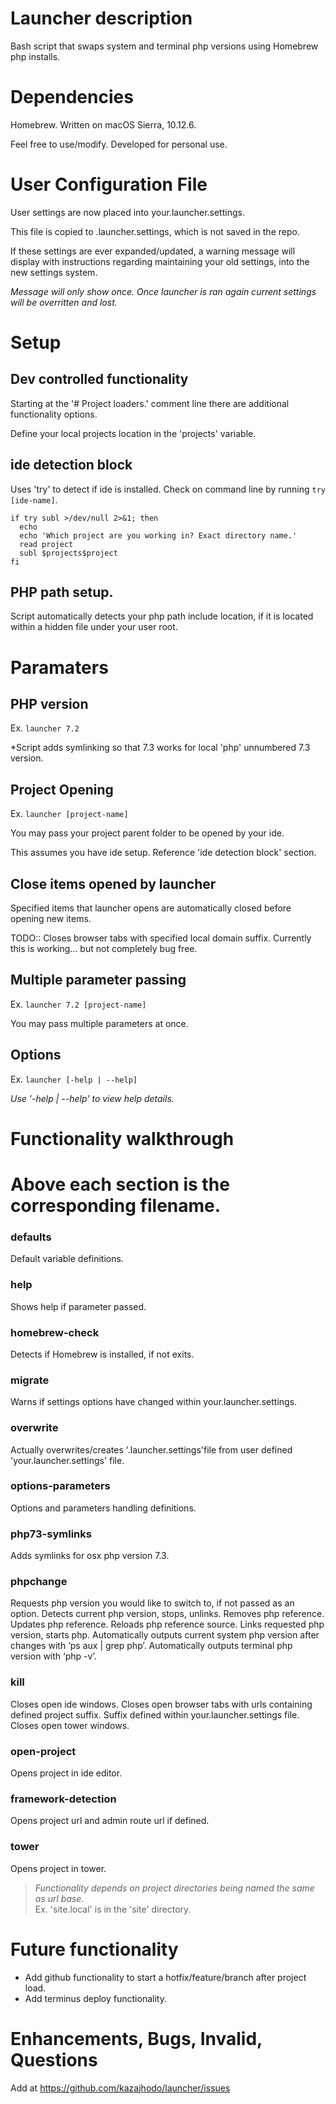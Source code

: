 # Launcher description
Bash script that swaps system and terminal php versions using Homebrew php installs.

# Dependencies
Homebrew.
Written on macOS Sierra, 10.12.6.

Feel free to use/modify. Developed for personal use.


# User Configuration File
User settings are now placed into your.launcher.settings.

This file is copied to .launcher.settings, which is not saved in the repo.

If these settings are ever expanded/updated, a warning message will display with instructions regarding maintaining your old settings, into the new settings system.

_Message will only show once. Once launcher is ran again current settings will be overritten and lost._


# Setup

## Dev controlled functionality
Starting at the '# Project loaders.' comment line there are additional functionality options.

Define your local projects location in the 'projects' variable.

## ide detection block
Uses 'try' to detect if ide is installed.
Check on command line by running ```try [ide-name]```.
```
if try subl >/dev/null 2>&1; then
  echo
  echo 'Which project are you working in? Exact directory name.'
  read project
  subl $projects$project
fi
```

## PHP path setup.
Script automatically detects your php path include location, if it is located within a hidden file under your user root.


# Paramaters

## PHP version
Ex. ```launcher 7.2```

*Script adds symlinking so that 7.3 works for local 'php' unnumbered 7.3 version.

## Project Opening
Ex. ```launcher [project-name]```

You may pass your project parent folder to be opened by your ide.

This assumes you have ide setup. Reference 'ide detection block' section.

## Close items opened by launcher
Specified items that launcher opens are automatically closed before opening new items.

TODO:: Closes browser tabs with specified local domain suffix.
Currently this is working... but not completely bug free.

## Multiple parameter passing
Ex. ```launcher 7.2 [project-name]```

You may pass multiple parameters at once.

## Options
Ex. ```launcher [-help | --help]```

_Use '-help | --help' to view help details._


# Functionality walkthrough
# Above each section is the corresponding filename.

### defaults
Default variable definitions.

### help
Shows help if parameter passed.

### homebrew-check
Detects if Homebrew is installed, if not exits.

### migrate
Warns if settings options have changed within your.launcher.settings.

### overwrite
Actually overwrites/creates '.launcher.settings'file from user defined 'your.launcher.settings' file.

### options-parameters
Options and parameters handling definitions.

### php73-symlinks
Adds symlinks for osx php version 7.3.

### phpchange
Requests php version you would like to switch to, if not passed as an option.
Detects current php version, stops, unlinks.
Removes php reference.
Updates php reference.
Reloads php reference source.
Links requested php version, starts php.
Automatically outputs current system php version after changes with ‘ps aux | grep php’.
Automatically outputs terminal php version with ‘php -v’.

### kill
Closes open ide windows.
Closes open browser tabs with urls containing defined project suffix. Suffix defined within your.launcher.settings file.
Closes open tower windows.

### open-project
Opens project in ide editor.

### framework-detection
Opens project url and admin route url if defined.

### tower
Opens project in tower.

> _Functionality depends on project directories being named the same as url base._   
Ex. 'site.local' is in the 'site' directory.


# Future functionality
+ Add github functionality to start a hotfix/feature/branch after project load.
+ Add terminus deploy functionality.

# Enhancements, Bugs, Invalid, Questions
Add at https://github.com/kazajhodo/launcher/issues
